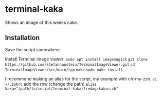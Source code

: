 # terminal-kaka
Shows an image of this weeks cake.

## Installation
Save the script somewhere.

Install Terminal Image viewer:
`sudo apt install imagemagick`
`git clone https://github.com/stefanhaustein/TerminalImageViewer.git`
`cd TerminalImageViewer/src/main/cpp`
`make`
`sudo make install`

I recommend making an alias for the script, my example with oh-my-zsh.
`vi ~/.zshrc`
add the row (change the path)
`alias kaka="/path/to/script/terminal-kaka/fredagskakan.sh"`